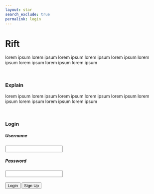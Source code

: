```yaml
---
layout: star
search_exclude: true
permalink: login
--- 
```

<div class="card">
    <h1>Rift</h1>
    <p>lorem ipsum lorem ipsum lorem ipsum lorem ipsum lorem ipsum lorem ipsum lorem ipsum lorem ipsum lorem ipsum</p>
</div>
<br>
<div class="card">
    <h3>Explain</h3>
    <p>lorem ipsum lorem ipsum lorem ipsum lorem ipsum lorem ipsum lorem ipsum lorem ipsum lorem ipsum lorem ipsum</p>
</div>
<br>
<div class="card">
    <h3>Login</h3>
    <h5>Username</h5>
    <input>
    <br>    
    <h5>Password</h5>
    <input>
    <br>
    <br>
    <button>Login</button>
    <button id="transfer">Sign Up</button>
</div>

<script>
    document.addEventListener("DOMContentLoaded", function() {

    var transferButton = document.getElementById("transfer");

    transferButton.addEventListener("click", function() {
        window.location.href = "{{site.baseurl}}/signup";
    });
});
</script>
